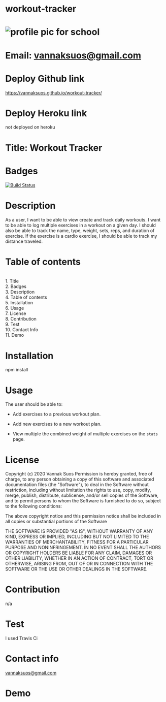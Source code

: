 # workout-tracker


# ![profile pic for school](https://avatars1.githubusercontent.com/u/59664686?v=4)

# Email: vannaksuos@gmail.com

# Deploy Github link
https://vannaksuos.github.io/workout-tracker/

# Deploy Heroku link
not deployed on heroku

# Title: Workout Tracker

# Badges
[![Build Status](https://travis-ci.com/vannaksuos/workout-tracker.svg?branch=master)](https://travis-ci.com/vannaksuos/workout-tracker)

# Description
As a user, I want to be able to view create and track daily workouts. I want to be able to log multiple exercises in a workout on a given day. I should also be able to track the name, type, weight, sets, reps, and duration of exercise. If the exercise is a cardio exercise, I should be able to track my distance traveled.

# Table of contents
<br/>1. Title<br/>2. Badges<br/>3. Description<br/>4. Table of contents<br/>5. Installation<br/>6. Usage<br/>7. License<br/>8. Contribution<br/>9. Test<br/>10. Contact Info<br/>11. Demo<br/>

# Installation
npm install

# Usage
The user should be able to:

  * Add exercises to a previous workout plan.

  * Add new exercises to a new workout plan.

  * View multiple the combined weight of multiple exercises on the `stats` page.


# License

Copyright (c) 2020 Vannak Suos
Permission is hereby granted, free of charge, to any person obtaining a copy of this software and associated documentation files (the "Software"), to deal in the Software without restriction, including without limitation the rights to use, copy, modify, merge, publish, distribute, sublicense, and/or sell copies of the Software, and to permit persons to whom the Software is furnished to do so, subject to the following conditions:

The above copyright notice and this permission notice shall be included in all copies or substantial portions of the Software

THE SOFTWARE IS PROVIDED "AS IS", WITHOUT WARRANTY OF ANY KIND, EXPRESS OR IMPLIED, INCLUDING BUT NOT LIMITED TO THE WARRANTIES OF MERCHANTABILITY, FITNESS FOR A PARTICULAR PURPOSE AND NONINFRINGEMENT. IN NO EVENT SHALL THE AUTHORS OR COPYRIGHT HOLDERS BE LIABLE FOR ANY CLAIM, DAMAGES OR OTHER LIABILITY, WHETHER IN AN ACTION OF CONTRACT, TORT OR OTHERWISE, ARISING FROM, OUT OF OR IN CONNECTION WITH THE SOFTWARE OR THE USE OR OTHER DEALINGS IN THE SOFTWARE.


# Contribution
n/a
# Test
I used Travis Ci

# Contact info
vannaksuos@gmail.com

# Demo

